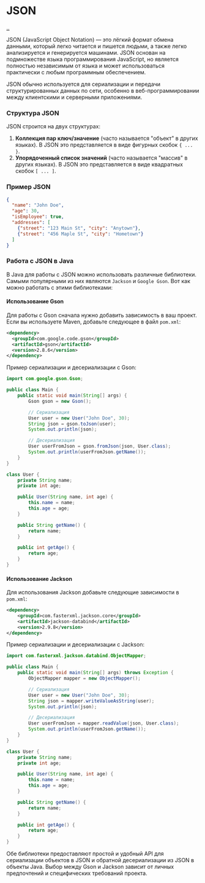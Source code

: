 # JSON

[..](./README.md)

JSON (JavaScript Object Notation) — это лёгкий формат обмена данными, который легко читается и пишется людьми, а также легко анализируется и генерируется машинами. JSON основан на подмножестве языка программирования JavaScript, но является полностью независимым от языка и может использоваться практически с любым программным обеспечением.

JSON обычно используется для сериализации и передачи структурированных данных по сети, особенно в веб-программировании между клиентскими и серверными приложениями.

### Структура JSON
JSON строится на двух структурах:
1. **Коллекция пар ключ/значение** (часто называется "объект" в других языках). В JSON это представляется в виде фигурных скобок `{ ... }`.
2. **Упорядоченный список значений** (часто называется "массив" в других языках). В JSON это представляется в виде квадратных скобок `[ ... ]`.

### Пример JSON
```json
{
  "name": "John Doe",
  "age": 30,
  "isEmployee": true,
  "addresses": [
    {"street": "123 Main St", "city": "Anytown"},
    {"street": "456 Maple St", "city": "Hometown"}
  ]
}
```

### Работа с JSON в Java
В Java для работы с JSON можно использовать различные библиотеки. Самыми популярными из них являются `Jackson` и `Google Gson`. Вот как можно работать с этими библиотеками:

#### Использование Gson
Для работы с Gson сначала нужно добавить зависимость в ваш проект. Если вы используете Maven, добавьте следующее в файл `pom.xml`:

```xml
<dependency>
  <groupId>com.google.code.gson</groupId>
  <artifactId>gson</artifactId>
  <version>2.8.6</version>
</dependency>
```

Пример сериализации и десериализации с Gson:

```java
import com.google.gson.Gson;

public class Main {
    public static void main(String[] args) {
        Gson gson = new Gson();

        // Сериализация
        User user = new User("John Doe", 30);
        String json = gson.toJson(user);
        System.out.println(json);

        // Десериализация
        User userFromJson = gson.fromJson(json, User.class);
        System.out.println(userFromJson.getName());
    }
}

class User {
    private String name;
    private int age;

    public User(String name, int age) {
        this.name = name;
        this.age = age;
    }

    public String getName() {
        return name;
    }

    public int getAge() {
        return age;
    }
}
```

#### Использование Jackson
Для использования Jackson добавьте следующие зависимости в `pom.xml`:

```xml
<dependency>
    <groupId>com.fasterxml.jackson.core</groupId>
    <artifactId>jackson-databind</artifactId>
    <version>2.9.8</version>
</dependency>
```

Пример сериализации и десериализации с Jackson:

```java
import com.fasterxml.jackson.databind.ObjectMapper;

public class Main {
    public static void main(String[] args) throws Exception {
        ObjectMapper mapper = new ObjectMapper();

        // Сериализация
        User user = new User("John Doe", 30);
        String json = mapper.writeValueAsString(user);
        System.out.println(json);

        // Десериализация
        User userFromJson = mapper.readValue(json, User.class);
        System.out.println(userFromJson.getName());
    }
}

class User {
    private String name;
    private int age;

    public User(String name, int age) {
        this.name = name;
        this.age = age;
    }

    public String getName() {
        return name;
    }

    public int getAge() {
        return age;
    }
}
```
Обе библиотеки предоставляют простой и удобный API для сериализации объектов в JSON и обратной десериализации из JSON в объекты Java. Выбор между Gson и Jackson зависит от личных предпочтений и специфических требований проекта.
